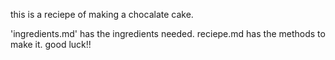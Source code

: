 this is  a reciepe of making  a chocalate cake.


'ingredients.md' has the ingredients needed.
reciepe.md has the methods to make it.
     good luck!!